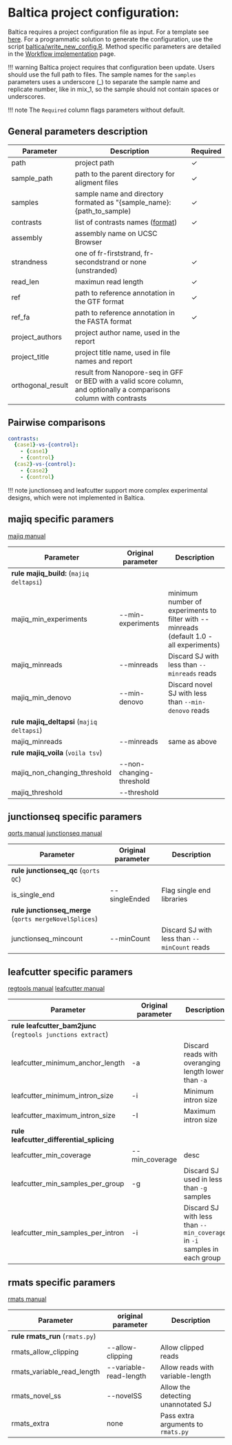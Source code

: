 # Baltica project configuration:


Baltica requires a project configuration file as input. For a template see [here](https://raw.githubusercontent.com/dieterich-lab/Baltica/master/baltica/config.yml). For a programmatic solution to generate the configuration, use the script [baltica/write_new_config.R](https://github.com/dieterich-lab/Baltica/blob/8bc5fe5f71e948b3971ea5db5f1456b2d9e2f838/baltica/write_new_config.R). Method specific parameters are detailed in the [Workflow implementation](workflows.md) page.

!!! warning
   Baltica project requires that configuration been update. Users should use the full path to files. The sample names for the `samples` parameters uses a underscore (\_) to separate the sample name and replicate number, like in mix\_1, so the sample should not contain spaces or underscores. 

!!! note
    The `Required` column flags parameters without default.

## General parameters description

| Parameter | Description | Required |
|---|---|---|
| path | project path | &#10003; |
| sample_path | path to the parent directory for aligment files | &#10003; |
| samples | sample name and directory formated as "{sample_name}:   {path_to_sample) | &#10003; |
| contrasts | list of contrasts names ([format](proj-config.md#pairwise-comparisons)) | &#10003; |
| assembly | assembly name on UCSC Browser |  |
| strandness | one of fr-firststrand, fr-secondstrand or none (unstranded) | &#10003; |
| read_len | maximun read length  | &#10003; |
| ref | path to reference annotation in the GTF format | &#10003; |
| ref_fa | path to reference annotation in the FASTA format | &#10003; |
| project_authors | project author name, used in the report |  |
| project_title | project title name, used in file names and report |  |
| orthogonal_result | result from Nanopore-seq in GFF or BED with a valid score column, and optionally a comparisons column with   contrasts |  |


## Pairwise comparisons

```yaml
contrasts:
  {case1}-vs-{control}:
    - {case1}
    - {control} 
  {cas2}-vs-{control}:
    - {case2}
    - {control}
```

!!! note
    junctionseq and leafcutter support more complex experimental designs, which were not implemented in Baltica.


## majiq specific paramers

[majiq manual](https://biociphers.bitbucket.io/majiq/MAJIQ.html#builder)

| Parameter | Original parameter | Description |
|---|---|---|
| __rule majiq_build:__ (`majiq deltapsi`)| | |
| majiq_min_experiments | --min-experiments | minimum number of experiments to filter with --minreads (default 1.0 - all experiments) |
| majiq_minreads | --minreads | Discard SJ with less than `--minreads` reads |
| majiq_min_denovo | --min-denovo | Discard novel SJ with less than `--min-denovo` reads |
| __rule majiq_deltapsi__ (`majiq deltapsi`) | | |
| majiq_minreads | --minreads | same as above |
| __rule majiq_voila__ (`voila tsv`) | | |
| majiq_non_changing_threshold | --non-changing-threshold | |
| majiq_threshold | --threshold ||


## junctionseq specific paramers
[qorts manual](https://hartleys.github.io/QoRTs/doc/QoRTs-vignette.pdf)
[junctionseq manual](http://hartleys.github.io/JunctionSeq/doc/JunctionSeq.pdf)

| Parameter | Original parameter | Description |
|---|---|---|
| __rule junctionseq_qc__ (`qorts QC`) | | |
| is_single_end | --singleEnded | Flag single end libraries |
| __rule junctionseq_merge__ (`qorts mergeNovelSplices`) | | |
| junctionseq_mincount | --minCount | Discard SJ with less than `--minCount` reads |

## leafcutter specific paramers

[regtools manual](https://regtools.readthedocs.io/en/latest/)
[leafcutter manual](http://davidaknowles.github.io/leafcutter/articles/Usage.html)

| Parameter | Original parameter | Description |
|---|---|---|
| __rule leafcutter_bam2junc__ (`regtools junctions extract`) | | |
| leafcutter_minimum_anchor_length | -a | Discard reads with overanging length lower than `-a` |
| leafcutter_minimum_intron_size | -i | Minimum intron size |
| leafcutter_maximum_intron_size | -I | Maximum intron size |
| __rule leafcutter_differential_splicing__ | | |
| leafcutter_min_coverage | --min_coverage | desc |
| leafcutter_min_samples_per_group | -g | Discard SJ used in less than `-g` samples | |
| leafcutter_min_samples_per_intron | -i | Discard SJ with less than `--min_coverage` in `-i` samples in each group |

## rmats specific paramers

[rmats manual](https://github.com/Xinglab/rmats-turbo#all-arguments)

| Parameter | original parameter | Description |
|---|---|---|
| __rule rmats_run__ (`rmats.py`) | | |
| rmats_allow_clipping | --allow-clipping | Allow clipped reads |
| rmats_variable_read_length | --variable-read-length | Allow reads with variable-length  |
| rmats_novel_ss | --novelSS | Allow the detecting unannotated SJ |
| rmats_extra | none | Pass extra arguments to `rmats.py` |
